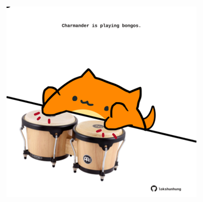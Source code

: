 <!-- built at 10/11/2024, 20:00:45 UTC -->
<p align="center">
  <img width="500" height="500" src="./ReadmeImage.svg">
</p>
